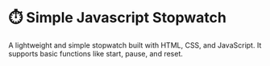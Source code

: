 # ⏱️ Simple Javascript Stopwatch
A lightweight and simple stopwatch built with HTML, CSS, and JavaScript.
It supports basic functions like start, pause, and reset.
